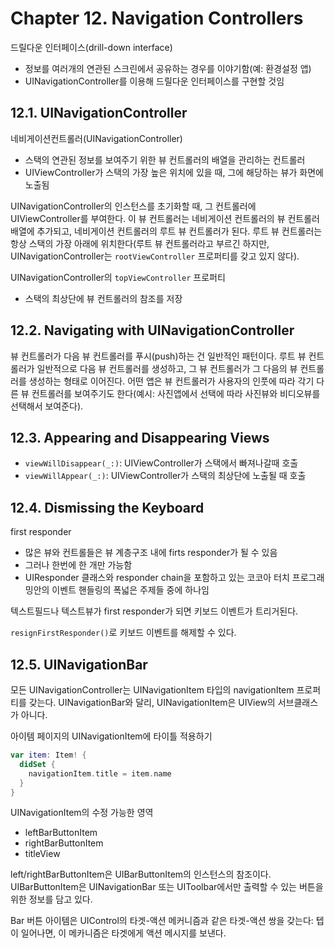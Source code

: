 # Chapter 12. Navigation Controllers

드릴다운 인터페이스(drill-down interface)

- 정보를 여러개의 연관된 스크린에서 공유하는 경우를 이야기함(예: 환경설정 앱)
- UINavigationController를 이용해 드릴다운 인터페이스를 구현할 것임

## 12.1. UINavigationController

네비게이션컨트롤러(UINavigationController)

- 스택의 연관된 정보를 보여주기 위한 뷰 컨트롤러의 배열을 관리하는 컨트롤러
- UIViewController가 스택의 가장 높은 위치에 있을 때, 그에 해당하는 뷰가 화면에 노출됨

UINavigationController의 인스턴스를 초기화할 때, 그 컨트롤러에 UIViewController를 부여한다. 이 뷰 컨트롤러는 네비게이션 컨트롤러의 뷰 컨트롤러 배열에 추가되고, 네비게이션 컨트롤러의 루트 뷰 컨트롤러가 된다. 루트 뷰 컨트롤러는 항상 스택의 가장 아래에 위치한다(루트 뷰 컨트롤러라고 부르긴 하지만, UINavigationController는 `rootViewController` 프로퍼티를 갖고 있지 않다).

UINavigationController의 `topViewController` 프로퍼티

- 스택의 최상단에 뷰 컨트롤러의 참조를 저장

## 12.2. Navigating with UINavigationController

뷰 컨트롤러가 다음 뷰 컨트롤러를 푸시(push)하는 건 일반적인 패턴이다. 루트 뷰 컨트롤러가 일반적으로 다음 뷰 컨트롤러를 생성하고, 그 뷰 컨트롤러가 그 다음의 뷰 컨트롤러를 생성하는 형태로 이어진다. 어떤 앱은 뷰 컨트롤러가 사용자의 인풋에 따라 각기 다른 뷰 컨트롤러를 보여주기도 한다(예시: 사진앱에서 선택에 따라 사진뷰와 비디오뷰를 선택해서 보여준다).

## 12.3. Appearing and Disappearing Views

- `viewWillDisappear(_:)`: UIViewController가 스택에서 빠져나갈때 호출
- `viewWillAppear(_:)`: UIViewController가 스택의 최상단에 노출될 때 호출

## 12.4. Dismissing the Keyboard

first responder

- 많은 뷰와 컨트롤들은 뷰 계층구조 내에 firts responder가 될 수 있음
- 그러나 한번에 한 개만 가능함
- UIResponder 클래스와 responder chain을 포함하고 있는 코코아 터치 프로그래밍안의 이벤트 핸들링의 폭넓은 주제들 중에 하나임

텍스트필드나 텍스트뷰가 first responder가 되면 키보드 이벤트가 트리거된다.

`resignFirstResponder()`로 키보드 이벤트를 해제할 수 있다.

## 12.5. UINavigationBar

모든 UINavigationController는 UINavigationItem 타입의 navigationItem 프로퍼티를 갖는다. UINavigationBar와 달리, UINavigationItem은 UIView의 서브클래스가 아니다.

아이템 페이지의 UINavigationItem에 타이틀 적용하기

```swift
var item: Item! {
  didSet {
    navigationItem.title = item.name
  }
}
```

UINavigationItem의 수정 가능한 영역

- leftBarButtonItem
- rightBarButtonItem
- titleView

left/rightBarButtonItem은 UIBarButtonItem의 인스턴스의 참조이다. UIBarButtonItem은 UINavigationBar 또는 UIToolbar에서만 출력할 수 있는 버튼을 위한 정보를 담고 있다.

Bar 버튼 아이템은 UIControl의 타겟-액션 메커니즘과 같은 타겟-액션 쌍을 갖는다: 텝이 일어나면, 이 메카니즘은 타겟에게 액션 메시지를 보낸다.
